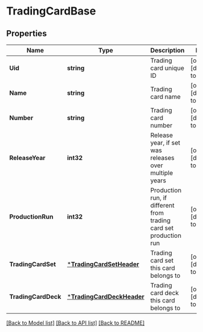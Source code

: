 # TradingCardBase

## Properties
Name | Type | Description | Notes
------------ | ------------- | ------------- | -------------
**Uid** | **string** | Trading card unique ID | [optional] [default to null]
**Name** | **string** | Trading card name | [optional] [default to null]
**Number** | **string** | Trading card number | [optional] [default to null]
**ReleaseYear** | **int32** | Release year, if set was releases over multiple years | [optional] [default to null]
**ProductionRun** | **int32** | Production run, if different from trading card set production run | [optional] [default to null]
**TradingCardSet** | [***TradingCardSetHeader**](TradingCardSetHeader.md) | Trading card set this card belongs to | [optional] [default to null]
**TradingCardDeck** | [***TradingCardDeckHeader**](TradingCardDeckHeader.md) | Trading card deck this card belongs to | [optional] [default to null]

[[Back to Model list]](../README.md#documentation-for-models) [[Back to API list]](../README.md#documentation-for-api-endpoints) [[Back to README]](../README.md)


